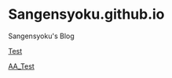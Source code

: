 # Sangensyoku.github.io
Sangensyoku's Blog

[Test](/TranslatingPractice/test.md)

[AA_Test](/TranslatingPractice/LoveMeTender＆HoldMeTight_Final.html)

